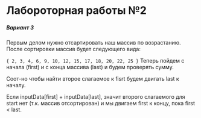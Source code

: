 # Лабороторная работы №2
##### Вариант 3
Первым делом нужно отсартировать наш массив по возрастанию. После сортировки массив будет следующего вида:

`{ 2, 3, 4, 6, 9, 10, 12, 15, 17, 18, 20, 22, 25 }`
Теперь пойдем с начала (first) и с конца массива (last) и будем проверять сумму.

Соот-но чтобы найти второе слагаемое к fisrt будем двигать last к началу.

Если inputData[first] + inputData[last], значит второго слагаемого для start нет (т.к. массив отсортирован) и мы двигаем first к концу, пока first < last.
